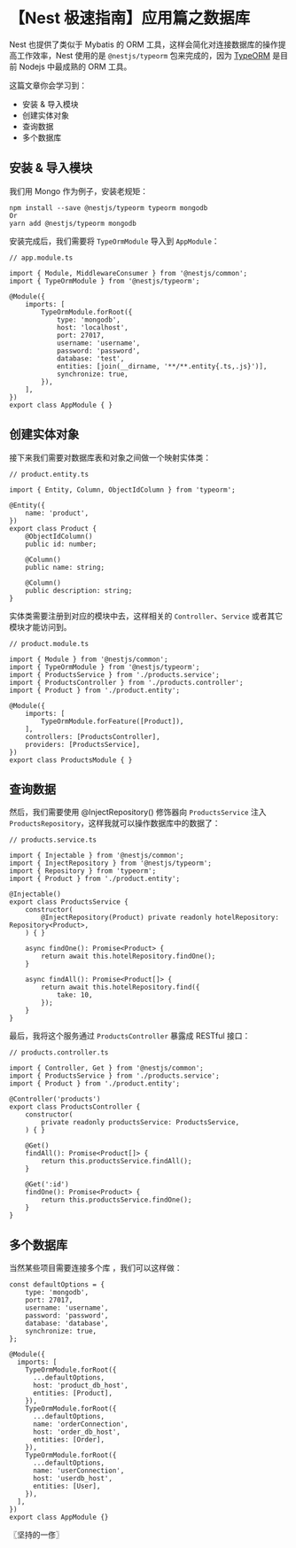 # 【Nest 极速指南】应用篇之数据库
Nest 也提供了类似于 Mybatis 的 ORM 工具，这样会简化对连接数据库的操作提高工作效率，Nest 使用的是 `@nestjs/typeorm` 包来完成的，因为 [TypeORM](https://github.com/typeorm/typeorm) 是目前 Nodejs 中最成熟的 ORM 工具。

这篇文章你会学习到：

* 安装 & 导入模块
* 创建实体对象
* 查询数据
* 多个数据库

## 安装 & 导入模块
我们用 Mongo 作为例子，安装老规矩：

```
npm install --save @nestjs/typeorm typeorm mongodb
Or
yarn add @nestjs/typeorm mongodb
```

安装完成后，我们需要将 `TypeOrmModule` 导入到 `AppModule`：

```
// app.module.ts

import { Module, MiddlewareConsumer } from '@nestjs/common';
import { TypeOrmModule } from '@nestjs/typeorm';

@Module({
    imports: [
        TypeOrmModule.forRoot({
            type: 'mongodb',
            host: 'localhost',
            port: 27017,
            username: 'username',
            password: 'password',
            database: 'test',
            entities: [join(__dirname, '**/**.entity{.ts,.js}')],
            synchronize: true,
        }),
    ],
})
export class AppModule { }

```

## 创建实体对象
接下来我们需要对数据库表和对象之间做一个映射实体类：

```
// product.entity.ts

import { Entity, Column, ObjectIdColumn } from 'typeorm';

@Entity({
    name: 'product',
})
export class Product {
    @ObjectIdColumn()
    public id: number;

    @Column()
    public name: string;

    @Column()
    public description: string;
}

```

实体类需要注册到对应的模块中去，这样相关的 `Controller`、`Service` 或者其它模块才能访问到。


```
// product.module.ts

import { Module } from '@nestjs/common';
import { TypeOrmModule } from '@nestjs/typeorm';
import { ProductsService } from './products.service';
import { ProductsController } from './products.controller';
import { Product } from './product.entity';

@Module({
    imports: [
        TypeOrmModule.forFeature([Product]),
    ],
    controllers: [ProductsController],
    providers: [ProductsService],
})
export class ProductsModule { }
```

## 查询数据
然后，我们需要使用 @InjectRepository() 修饰器向 `ProductsService` 注入 `ProductsRepository`，这样我就可以操作数据库中的数据了：

```
// products.service.ts

import { Injectable } from '@nestjs/common'; 
import { InjectRepository } from '@nestjs/typeorm';
import { Repository } from 'typeorm';
import { Product } from './product.entity';

@Injectable()
export class ProductsService {
    constructor(
        @InjectRepository(Product) private readonly hotelRepository: Repository<Product>,
    ) { }

    async findOne(): Promise<Product> {
        return await this.hotelRepository.findOne();
    }

    async findAll(): Promise<Product[]> {
        return await this.hotelRepository.find({
            take: 10,
        });
    }
}

```

最后，我将这个服务通过 `ProductsController` 暴露成 RESTful 接口：

```
// products.controller.ts

import { Controller, Get } from '@nestjs/common';
import { ProductsService } from './products.service';
import { Product } from './product.entity';

@Controller('products')
export class ProductsController {
    constructor(
        private readonly productsService: ProductsService,
    ) { }

    @Get()
    findAll(): Promise<Product[]> {
        return this.productsService.findAll();
    }

    @Get(':id')
    findOne(): Promise<Product> {
        return this.productsService.findOne();
    }
}
```

## 多个数据库
当然某些项目需要连接多个库 ，我们可以这样做：

```
const defaultOptions = {
    type: 'mongodb',
    port: 27017,
    username: 'username',
    password: 'password',
    database: 'database',
    synchronize: true,
};

@Module({
  imports: [
    TypeOrmModule.forRoot({
      ...defaultOptions,
      host: 'product_db_host',
      entities: [Product],
    }),
    TypeOrmModule.forRoot({
      ...defaultOptions,
      name: 'orderConnection',
      host: 'order_db_host',
      entities: [Order],
    }),
    TypeOrmModule.forRoot({
      ...defaultOptions,
      name: 'userConnection',
      host: 'userdb_host',
      entities: [User],
    }),
  ],
})
export class AppModule {}
```

〖坚持的一俢〗